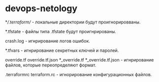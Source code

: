 
# devops-netology

**/.terraform/* - локальные директории будут проигнорировваны.

*.tfstate - файлы типа .tfstate будут проигнрированы.

crash.log - игнрирование логов ошибок.

*.tfvars - игнрирование секретных ключей и паролей.

override.tf
override.tf.json
*_override.tf
*_override.tf.json - игнрирование файлов, которые переопределяют формат.

.terraformrc
terraform.rc  - игнорирование конфигурационных файлов.
